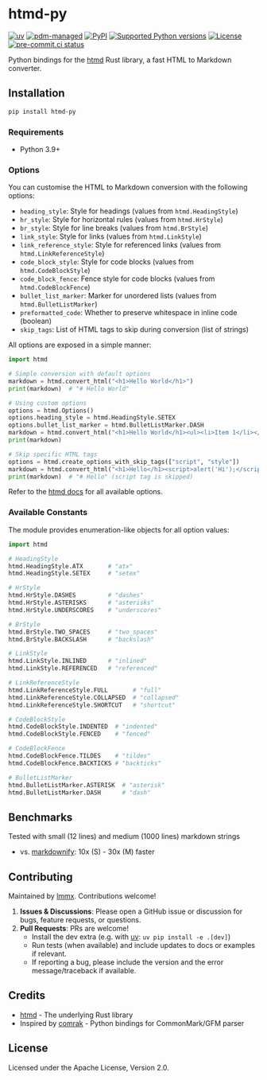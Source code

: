 # htmd-py

<!-- [![downloads](https://static.pepy.tech/badge/htmd-py/month)](https://pepy.tech/project/htmd-py) -->
[![uv](https://img.shields.io/endpoint?url=https://raw.githubusercontent.com/astral-sh/uv/main/assets/badge/v0.json)](https://github.com/astral-sh/uv)
[![pdm-managed](https://img.shields.io/badge/pdm-managed-blueviolet)](https://pdm.fming.dev)
[![PyPI](https://img.shields.io/pypi/v/htmd-py.svg)](https://pypi.org/project/htmd-py)
[![Supported Python versions](https://img.shields.io/pypi/pyversions/htmd-py.svg)](https://pypi.org/project/htmd-py)
[![License](https://img.shields.io/pypi/l/htmd-py.svg)](https://pypi.python.org/pypi/htmd-py)
[![pre-commit.ci status](https://results.pre-commit.ci/badge/github/lmmx/htmd/master.svg)](https://results.pre-commit.ci/latest/github/lmmx/htmd/master)

Python bindings for the [htmd](https://github.com/letmutex/htmd) Rust library, a fast HTML to Markdown converter.

## Installation

```bash
pip install htmd-py
```

### Requirements

- Python 3.9+

### Options

You can customise the HTML to Markdown conversion with the following options:

- `heading_style`: Style for headings (values from `htmd.HeadingStyle`)
- `hr_style`: Style for horizontal rules (values from `htmd.HrStyle`)
- `br_style`: Style for line breaks (values from `htmd.BrStyle`)
- `link_style`: Style for links (values from `htmd.LinkStyle`)
- `link_reference_style`: Style for referenced links (values from `htmd.LinkReferenceStyle`)
- `code_block_style`: Style for code blocks (values from `htmd.CodeBlockStyle`)
- `code_block_fence`: Fence style for code blocks (values from `htmd.CodeBlockFence`)
- `bullet_list_marker`: Marker for unordered lists (values from `htmd.BulletListMarker`)
- `preformatted_code`: Whether to preserve whitespace in inline code (boolean)
- `skip_tags`: List of HTML tags to skip during conversion (list of strings)

All options are exposed in a simple manner:

```py
import htmd

# Simple conversion with default options
markdown = htmd.convert_html("<h1>Hello World</h1>")
print(markdown)  # "# Hello World"

# Using custom options
options = htmd.Options()
options.heading_style = htmd.HeadingStyle.SETEX
options.bullet_list_marker = htmd.BulletListMarker.DASH
markdown = htmd.convert_html("<h1>Hello World</h1><ul><li>Item 1</li></ul>", options)
print(markdown)

# Skip specific HTML tags
options = htmd.create_options_with_skip_tags(["script", "style"])
markdown = htmd.convert_html("<h1>Hello</h1><script>alert('Hi');</script>", options)
print(markdown)  # "# Hello" (script tag is skipped)
```

Refer to the [htmd docs](https://docs.rs/htmd-py/latest/htmd-py/struct.Options.html) for all available options.

### Available Constants

The module provides enumeration-like objects for all option values:

```python
import htmd

# HeadingStyle
htmd.HeadingStyle.ATX       # "atx"
htmd.HeadingStyle.SETEX     # "setex"

# HrStyle
htmd.HrStyle.DASHES         # "dashes"  
htmd.HrStyle.ASTERISKS      # "asterisks"
htmd.HrStyle.UNDERSCORES    # "underscores"

# BrStyle
htmd.BrStyle.TWO_SPACES     # "two_spaces"
htmd.BrStyle.BACKSLASH      # "backslash"

# LinkStyle
htmd.LinkStyle.INLINED      # "inlined"
htmd.LinkStyle.REFERENCED   # "referenced"

# LinkReferenceStyle
htmd.LinkReferenceStyle.FULL       # "full"
htmd.LinkReferenceStyle.COLLAPSED  # "collapsed"
htmd.LinkReferenceStyle.SHORTCUT   # "shortcut"

# CodeBlockStyle
htmd.CodeBlockStyle.INDENTED  # "indented"
htmd.CodeBlockStyle.FENCED    # "fenced"

# CodeBlockFence
htmd.CodeBlockFence.TILDES    # "tildes"
htmd.CodeBlockFence.BACKTICKS # "backticks"

# BulletListMarker
htmd.BulletListMarker.ASTERISK  # "asterisk"
htmd.BulletListMarker.DASH      # "dash"
```

## Benchmarks

Tested with small (12 lines) and medium (1000 lines) markdown strings

- vs. [markdownify](https://pypi.org/project/markdownify): 10x (S) - 30x (M) faster

## Contributing

Maintained by [lmmx](https://github.com/lmmx). Contributions welcome!

1. **Issues & Discussions**: Please open a GitHub issue or discussion for bugs, feature requests, or questions.
2. **Pull Requests**: PRs are welcome!
   - Install the dev extra (e.g. with [uv](https://docs.astral.sh/uv/): `uv pip install -e .[dev]`)
   - Run tests (when available) and include updates to docs or examples if relevant.
   - If reporting a bug, please include the version and the error message/traceback if available.

## Credits

- [htmd](https://github.com/letmutex/htmd) - The underlying Rust library
- Inspired by [comrak](https://github.com/lmmx/comrak) - Python bindings for CommonMark/GFM parser

## License

Licensed under the Apache License, Version 2.0.
